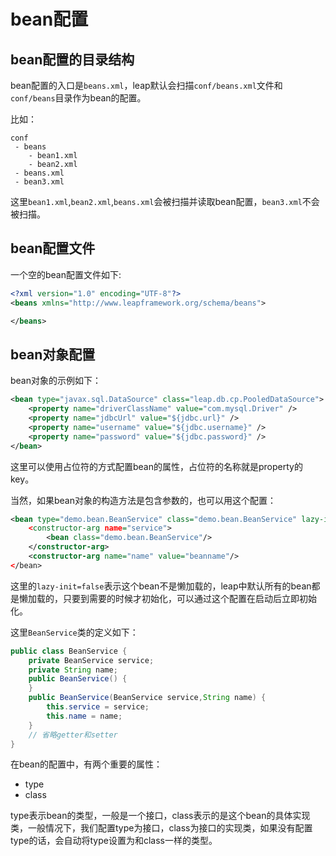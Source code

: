 # bean配置

## bean配置的目录结构

bean配置的入口是`beans.xml`，leap默认会扫描`conf/beans.xml`文件和`conf/beans`目录作为bean的配置。

比如：

```
conf
 - beans
    - bean1.xml
    - bean2.xml
 - beans.xml
 - bean3.xml
```

这里`bean1.xml`,`bean2.xml`,`beans.xml`会被扫描并读取bean配置，`bean3.xml`不会被扫描。

## bean配置文件

一个空的bean配置文件如下:

```xml
<?xml version="1.0" encoding="UTF-8"?>
<beans xmlns="http://www.leapframework.org/schema/beans">

</beans>
```

## bean对象配置

bean对象的示例如下：

```xml
<bean type="javax.sql.DataSource" class="leap.db.cp.PooledDataSource">
    <property name="driverClassName" value="com.mysql.Driver" />
    <property name="jdbcUrl" value="${jdbc.url}" />
    <property name="username" value="${jdbc.username}" />
    <property name="password" value="${jdbc.password}" />
</bean>
```

这里可以使用占位符的方式配置bean的属性，占位符的名称就是property的key。

当然，如果bean对象的构造方法是包含参数的，也可以用这个配置：

```xml
<bean type="demo.bean.BeanService" class="demo.bean.BeanService" lazy-init="false"
    <constructor-arg name="service">
        <bean class="demo.bean.BeanService"/>
    </constructor-arg>
    <constructor-arg name="name" value="beanname"/>
</bean>
```

这里的`lazy-init=false`表示这个bean不是懒加载的，leap中默认所有的bean都是懒加载的，只要到需要的时候才初始化，可以通过这个配置在启动后立即初始化。

这里`BeanService`类的定义如下：

```java
public class BeanService {
    private BeanService service;
    private String name;
    public BeanService() {
    }
    public BeanService(BeanService service,String name) {
        this.service = service;
        this.name = name;
    }
    // 省略getter和setter
}
```

在bean的配置中，有两个重要的属性：

* type
* class

type表示bean的类型，一般是一个接口，class表示的是这个bean的具体实现类，一般情况下，我们配置type为接口，class为接口的实现类，如果没有配置type的话，会自动将type设置为和class一样的类型。

